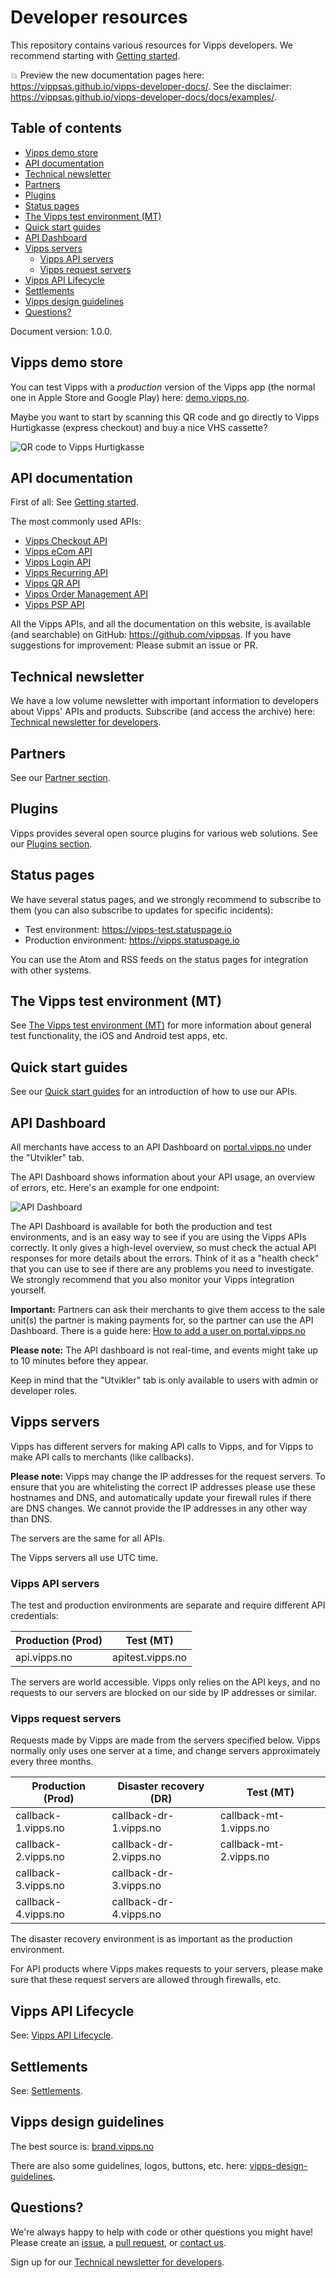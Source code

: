 <!-- START_METADATA
---
title: Developer resources
sidebar_position: 25
---
END_METADATA -->

# Developer resources

This repository contains various resources for Vipps developers.
We recommend starting with [Getting started](vipps-getting-started.md).

<!-- START_COMMENT -->

💥 Preview the new documentation pages here: <https://vippsas.github.io/vipps-developer-docs/>.
See the disclaimer: <https://vippsas.github.io/vipps-developer-docs/docs/examples/>.

<!-- END_COMMENT -->

<!-- START_TOC -->

## Table of contents

* [Vipps demo store](#vipps-demo-store)
* [API documentation](#api-documentation)
* [Technical newsletter](#technical-newsletter)
* [Partners](#partners)
* [Plugins](#plugins)
* [Status pages](#status-pages)
* [The Vipps test environment (MT)](#the-vipps-test-environment-mt)
* [Quick start guides](#quick-start-guides)
* [API Dashboard](#api-dashboard)
* [Vipps servers](#vipps-servers)
  * [Vipps API servers](#vipps-api-servers)
  * [Vipps request servers](#vipps-request-servers)
* [Vipps API Lifecycle](#vipps-api-lifecycle)
* [Settlements](#settlements)
* [Vipps design guidelines](#vipps-design-guidelines)
* [Questions?](#questions)

<!-- END_TOC -->

Document version: 1.0.0.

## Vipps demo store

You can test Vipps with a _production_ version of the Vipps app
(the normal one in Apple Store and Google Play) here:
[demo.vipps.no](https://demo.vipps.no).

Maybe you want to start by scanning this QR code and go directly to
Vipps Hurtigkasse (express checkout) and buy a nice VHS cassette?

![QR code to Vipps Hurtigkasse](images/demostore-qr-vipps-hurtigkasse_sm.png)


<!-- START_COMMENT -->
## API documentation

First of all: See [Getting started](vipps-getting-started.md).

The most commonly used APIs:

- [Vipps Checkout API](https://github.com/vippsas/vipps-checkout-api)
- [Vipps eCom API](https://github.com/vippsas/vipps-ecom-api)
- [Vipps Login API](https://github.com/vippsas/vipps-login-api)
- [Vipps Recurring API](https://github.com/vippsas/vipps-recurring-api)
- [Vipps QR API](https://github.com/vippsas/vipps-qr-api)
- [Vipps Order Management API](https://github.com/vippsas/vipps-order-management-api)
- [Vipps PSP API](https://github.com/vippsas/vipps-psp-api)

All the Vipps APIs, and all the documentation on this website,
is available (and searchable) on GitHub: <https://github.com/vippsas>.
If you have suggestions for improvement: Please submit an issue or PR.

## Technical newsletter

We have a low volume newsletter with important information to developers about
Vipps' APIs and products. Subscribe (and access the archive) here:
[Technical newsletter for developers](newsletters/README.md).

## Partners

See our [Partner section](https://github.com/vippsas/vipps-partner#vipps-partners).

## Plugins

Vipps provides several open source plugins for various web solutions.
See our [Plugins section](https://github.com/vippsas/vipps-plugins).
<!-- END_COMMENT -->


## Status pages

We have several status pages, and we strongly recommend to subscribe to them
(you can also subscribe to updates for specific incidents):

- Test environment: <https://vipps-test.statuspage.io>
- Production environment: <https://vipps.statuspage.io>

You can use the Atom and RSS feeds on the status pages for integration with other systems.


<!-- START_COMMENT -->
## The Vipps test environment (MT)

See
[The Vipps test environment (MT)](vipps-test-environment.md)
for more information about general test functionality,
the iOS and Android test apps, etc.

## Quick start guides

See our
[Quick start guides](vipps-quick-start-guides.md)
for an introduction of how to use our APIs.
<!-- END_COMMENT -->


## API Dashboard

All merchants have access to an API Dashboard on
[portal.vipps.no](https://portal.vipps.no) under the "Utvikler" tab.

The API Dashboard shows information about your API usage, an overview of errors, etc.
Here's an example for one endpoint:

![API Dashboard](newsletters/images/2021-02-api-dashboard-example.png)

The API Dashboard is available for both the production and test environments,
and is an easy way to see if you are using the Vipps APIs correctly.
It only gives a high-level overview, so must check the actual API
responses for more details about the errors.
Think of it as a "health check" that you can use to see if there are any
problems you need to investigate.
We strongly recommend that you also monitor your Vipps integration yourself.

**Important:** Partners can ask their merchants to give them access to the
sale unit(s) the partner is making payments for, so the partner can use the
API Dashboard. There is a guide here:
[How to add a user on portal.vipps.no](https://github.com/vippsas/vipps-partner/blob/main/add-portal-user.md)

**Please note:** The API dashboard is not real-time, and events might take up to
10 minutes before they appear.

Keep in mind that the "Utvikler" tab is only available to users with admin or
developer roles.

## Vipps servers

Vipps has different servers for making API calls to Vipps, and for Vipps
to make API calls to merchants (like callbacks).

**Please note:** Vipps may change the IP addresses for the request servers. To ensure
that you are whitelisting the correct IP addresses please use these hostnames
and DNS, and automatically update your firewall rules if there are DNS changes.
We cannot provide the IP addresses in any other way than DNS.

The servers are the same for all APIs.

The Vipps servers all use UTC time.

### Vipps API servers

The test and production environments are separate and require different API credentials:

| Production (Prod) | Test (MT)        |
|-------------------|------------------|
| api.vipps.no      | apitest.vipps.no |

The servers are world accessible. Vipps only relies on the API keys, and
no requests to our servers are blocked on our side by IP addresses or similar.

### Vipps request servers

Requests made by Vipps are made from the servers specified below.
Vipps normally only uses one server at a time, and change servers approximately
every three months.

| Production (Prod)   | Disaster recovery (DR) | Test (MT)              |
|---------------------|------------------------|------------------------|
| callback-1.vipps.no | callback-dr-1.vipps.no | callback-mt-1.vipps.no |
| callback-2.vipps.no | callback-dr-2.vipps.no | callback-mt-2.vipps.no |
| callback-3.vipps.no | callback-dr-3.vipps.no |                        |
| callback-4.vipps.no | callback-dr-4.vipps.no |                        |

The disaster recovery environment is as important as the production environment.

For API products where Vipps makes requests to your servers, please make sure
that these request servers are allowed through firewalls, etc.

<!-- START_COMMENT -->
## Vipps API Lifecycle

See:
[Vipps API Lifecycle](vipps-api-lifecycle.md).

## Settlements

See:
[Settlements](settlements/README.md).
<!-- END_COMMENT -->


## Vipps design guidelines

The best source is:
[brand.vipps.no](https://brand.vipps.no)

There are also some guidelines, logos, buttons, etc. here:
[vipps-design-guidelines](https://github.com/vippsas/vipps-design-guidelines).

## Questions?

We're always happy to help with code or other questions you might have!
Please create an [issue](https://github.com/vippsas/vipps-developers/issues),
a [pull request](https://github.com/vippsas/vipps-developers/pulls),
or [contact us](contact.md).

Sign up for our [Technical newsletter for developers](newsletters/README.md).
